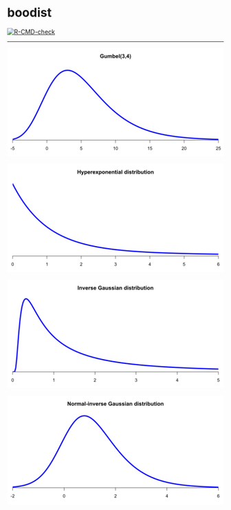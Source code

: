 # boodist

<!-- badges: start -->
[![R-CMD-check](https://github.com/stla/boodist/actions/workflows/R-CMD-check.yaml/badge.svg)](https://github.com/stla/boodist/actions/workflows/R-CMD-check.yaml)
<!-- badges: end -->

___

![](https://raw.githubusercontent.com/stla/boodist/main/inst/screenshots/Gumbel.png)

![](https://raw.githubusercontent.com/stla/boodist/main/inst/screenshots/hyperexponential.png)

![](https://raw.githubusercontent.com/stla/boodist/main/inst/screenshots/inverseGaussian.png)

![](https://raw.githubusercontent.com/stla/boodist/main/inst/screenshots/normalInverseGaussian.png)
